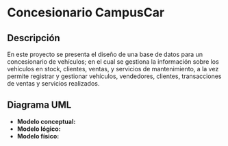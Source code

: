# Concesionario CampusCar

## Descripción

En este proyecto se presenta el diseño de una base de datos para un concesionario de vehículos; en el cual se gestiona la información sobre los vehículos en stock, clientes, ventas, y servicios de mantenimiento, a la vez permite registrar y gestionar vehículos, vendedores, clientes, transacciones de ventas y servicios realizados. 

## Diagrama UML

- **Modelo conceptual:**
- **Modelo lógico:**
- **Modelo físico:**